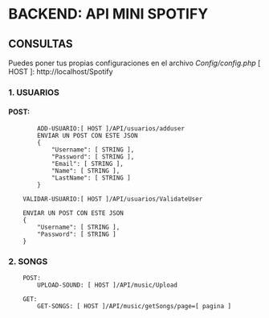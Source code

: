 # BACKEND: API MINI SPOTIFY

## CONSULTAS
Puedes poner tus propias configuraciones en el archivo _Config/config.php_
[ HOST ]: http://localhost/Spotify

### 1. USUARIOS

#### POST:
```
        ADD-USUARIO:[ HOST ]/API/usuarios/adduser
        ENVIAR UN POST CON ESTE JSON
        {
            "Username": [ STRING ],
            "Password": [ STRING ],
            "Email": [ STRING ],
            "Name": [ STRING ],
            "LastName": [ STRING ]
        }
```
```
    VALIDAR-USUARIO:[ HOST ]/API/usuarios/ValidateUser
    
    ENVIAR UN POST CON ESTE JSON
    {
        "Username": [ STRING ],
        "Password": [ STRING ]
    }
```

### 2.  SONGS
```
    POST:
        UPLOAD-SOUND: [ HOST ]/API/music/Upload

    GET:
        GET-SONGS: [ HOST ]/API/music/getSongs/page=[ pagina ]

```


